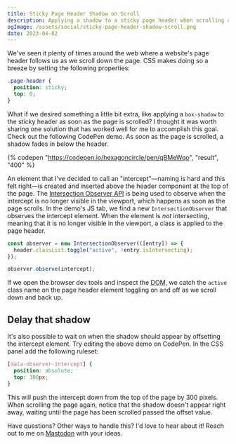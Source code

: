 ```yaml
---
title: Sticky Page Header Shadow on Scroll
description: Applying a shadow to a sticky page header when scrolling using the Intersection Observer API.
ogImage: /assets/social/sticky-page-header-shadow-scroll.png
date: 2023-04-02
---
```


We've seen it plenty of times around the web where a website's page header follows us as we scroll down the page. CSS makes doing so a breeze by setting the following properties:

```css
.page-header {
  position: sticky;
  top: 0;
}
```

What if we desired something a little bit extra, like applying a `box-shadow` to the sticky header as soon as the page is scrolled? I thought it was worth sharing one solution that has worked well for me to accomplish this goal. Check out the following CodePen demo. As soon as the page is scrolled, a shadow fades in below the header.

{% codepen "https://codepen.io/hexagoncircle/pen/qBMeWqo", "result", "400" %}

An element that I've decided to call an "intercept"—naming is hard and this felt right—is created and inserted above the header component at the top of the page. The [Intersection Observer API](https://developer.mozilla.org/en-US/docs/Web/API/Intersection_Observer_API) is being used to observe when the intercept is no longer visible in the viewport, which happens as soon as the page scrolls. In the demo's JS tab, we find a new `IntersectionObserver` that observes the intercept element. When the element is _not_ intersecting, meaning that it is no longer visible in the viewport, a class is applied to the page header.

```js
const observer = new IntersectionObserver(([entry]) => {
  header.classList.toggle("active", !entry.isIntersecting);
});

observer.observe(intercept);
```

If we open the browser dev tools and inspect the <abbr title="Document Object Model">DOM</abbr>, we catch the `active` class name on the page header element toggling on and off as we scroll down and back up.

## Delay that shadow

It's also possible to wait on when the shadow should appear by offsetting the intercept element. Try editing the above demo on CodePen. In the CSS panel add the following ruleset:

```css
[data-observer-intercept] {
  position: absolute;
  top: 300px;
}
```

This will push the intercept down from the top of the page by 300 pixels. When scrolling the page again, notice that the shadow doesn't appear right away, waiting until the page has been scrolled passed the offset value.

Have questions? Other ways to handle this? I'd love to hear about it! Reach out to me on [Mastodon](https://fosstodon.org/@hexagoncircle) with your ideas.